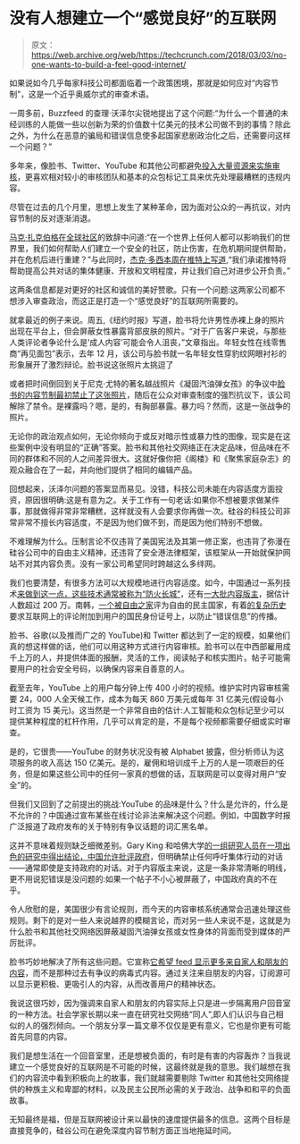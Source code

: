 # 没有人想建立一个“感觉良好”的互联网 

> 原文：<https://web.archive.org/web/https://techcrunch.com/2018/03/03/no-one-wants-to-build-a-feel-good-internet/>

如果说如今几乎每家科技公司都面临着一个政策困境，那就是如何应对“内容节制”，这是一个近乎奥威尔式的审查术语。

一周多前，Buzzfeed 的查理·沃泽尔尖锐地提出了这个问题:“为什么一个普通的未经训练的人能做一些以创新为荣的价值数十亿美元的技术公司做不到的事情？除此之外，为什么在恶意的骗局和错误信息使多起国家悲剧政治化之后，还需要问这样一个问题？”

多年来，像脸书、Twitter、YouTube 和其他公司都避免[投入大量资源来实施审核](https://web.archive.org/web/20221205162803/https://www.wired.com/2014/10/content-moderation/)，更喜欢相对较小的审核团队和基本的众包标记工具来优先处理最糟糕的违规内容。

尽管在过去的几个月里，思想上发生了某种革命，因为面对公众的一再抗议，对内容节制的反对逐渐消退。

[马克·扎克伯格在全球社区](https://web.archive.org/web/20221205162803/https://www.facebook.com/notes/mark-zuckerberg/building-global-community/10154544292806634/)的致辞中问道:“在一个世界上任何人都可以影响我们的世界里，我们如何帮助人们建立一个安全的社区，防止伤害，在危机期间提供帮助，并在危机后进行重建？”与此同时，[杰克·多西本周在推特上写道,](https://web.archive.org/web/20221205162803/https://twitter.com/jack/status/969234275420655616)“我们承诺推特将帮助提高公共对话的集体健康、开放和文明程度，并让我们自己对进步公开负责。”

这两条信息都是对更好的社区和诚信的美好赞歌。只有一个问题:这两家公司都不想涉入审查政治，而这正是打造一个“感觉良好”的互联网所需要的。

就拿最近的例子来说。周五,《纽约时报》写道，脸书将允许男性赤裸上身的照片出现在平台上，但会屏蔽女性暴露背部皮肤的照片。“对于广告客户来说，与那些人类评论者争论什么是‘成人内容’可能会令人沮丧，”文章指出。年轻女性在线零售商“再见面包”表示，去年 12 月，该公司与脸书就一名年轻女性穿豹纹网眼衬衫的形象展开了激烈辩论。脸书说这张照片太挑逗了

或者把时间倒回到关于尼克·尤特的著名越战照片《凝固汽油弹女孩》的争议中[脸书的内容节制最初禁止了这张照片](https://web.archive.org/web/20221205162803/https://www.nytimes.com/2016/09/10/technology/facebook-vietnam-war-photo-nudity.html)，随后在公众对审查制度的强烈抗议下，该公司解除了禁令。是裸露吗？嗯，是的，有胸部暴露。暴力吗？然而，这是一张战争的照片。

无论你的政治观点如何，无论你倾向于或反对暗示性或暴力性的图像，现实是在这些案例中没有明显的“正确”答案。脸书和其他社交网络正在决定品味，但品味在不同的群体和不同的人之间差异很大。这就好像你把《阁楼》和《聚焦家庭杂志》的观众融合在了一起，并向他们提供了相同的编辑产品。

回想起来，沃泽尔问题的答案显而易见。没错，科技公司未能在内容适度方面投资，原因很明确:这是有意为之。关于工作有一句老话:如果你不想被要求做某件事，那就做得非常非常糟糕，这样就没有人会要求你再做一次。硅谷的科技公司非常非常不擅长内容适度，不是因为他们做不到，而是因为他们特别不想做。

不难理解为什么。压制言论不仅违背了美国宪法及其第一修正案，也违背了弥漫在硅谷公司中的自由主义精神，还违背了安全港法律框架，该框架从一开始就保护网站不对其内容负责。没有一家公司希望同时跨越这么多绊网。

我们也要清楚，有很多方法可以大规模地进行内容适度。如今，中国通过一系列技术[来做到这一点，这些技术通常被称为“防火长城”](https://web.archive.org/web/20221205162803/https://www.bloomberg.com/quicktake/great-firewall-of-china)，还有[一大批内容版主](https://web.archive.org/web/20221205162803/https://www.cnn.com/2013/10/07/world/asia/china-internet-monitors/index.html)，据估计人数超过 200 万。南韩，[一个被自由之家](https://web.archive.org/web/20221205162803/https://freedomhouse.org/report/freedom-world/2017/south-korea)评为自由的民主国家，有着[的](https://web.archive.org/web/20221205162803/http://www.koreaherald.com/view.php?ud=20150730001129)[复杂历史](https://web.archive.org/web/20221205162803/http://www.nytimes.com/2012/08/24/world/asia/south-korean-court-overturns-online-name-verification-law.html)要求互联网上的评论附加到用户的国民身份证号上，以防止“错误信息”的传播。

脸书、谷歌(以及推而广之的 YouTube)和 Twitter 都达到了一定的规模，如果他们真的想这样做的话，他们可以用这种方式进行内容审核。脸书可以在中西部雇用成千上万的人，并提供体面的报酬，灵活的工作，阅读帖子和核实图片。帖子可能需要用户的社会安全号码，以确保内容来自善意的人。

截至去年，YouTube 上的用户每分钟上传 400 小时的视频。维护实时内容审核需要 24，000 人全天候工作，成本为每天 860 万美元或每年 31 亿美元(假设每小时工资为 15 美元)。这当然是一个非常自由的估计:人工智能和众包标记至少可以提供某种程度的杠杆作用，几乎可以肯定的是，不是每个视频都需要仔细或实时审查。

是的，它很贵——YouTube 的财务状况没有被 Alphabet 披露，但分析师认为这项服务的收入高达 150 亿美元。是的，雇佣和培训成千上万的人是一项艰巨的任务，但是如果这些公司中的任何一家真的想做的话，互联网是可以变得对用户“安全”的。

但我们又回到了之前提出的挑战:YouTube 的品味是什么？什么是允许的，什么是不允许的？中国通过宣布某些在线讨论非法来解决这个问题。例如，中国数字时报广泛报道了政府发布的关于特别有争议话题的词汇黑名单。

这并不意味着规则缺乏细微差别。Gary King 和哈佛大学[的一组研究人员在一项出色的研究中得出结论，中国允许批评政府](https://web.archive.org/web/20221205162803/https://gking.harvard.edu/publications/how-censorship-china-allows-government-criticism-silences-collective-expression)，但明确禁止任何呼吁集体行动的对话——通常即使是支持政府的对话。对于内容版主来说，这是一条非常清晰的明线，更不用说犯错误是没问题的:如果一个帖子不小心被屏蔽了，中国政府真的不在乎。

令人欣慰的是，美国很少有言论规则，而今天的内容审核系统通常会迅速处理这些规则。剩下的是对一些人来说越界的模糊言论，而对另一些人来说不是，这就是为什么脸书和其他社交网络因屏蔽凝固汽油弹女孩或女性身体的背面而受到媒体的严厉批评。

脸书巧妙地解决了所有这些问题。它宣称[它希望 feed 显示更多来自家人和朋友的内容](https://web.archive.org/web/20221205162803/https://techcrunch.com/2018/01/11/facebook-time-well-spent/)，而不是那种过去有争议的病毒式内容。通过关注来自朋友的内容，订阅源可以显示更积极、更吸引人的内容，从而改善用户的精神状态。

我说这很巧妙，因为强调来自家人和朋友的内容实际上只是进一步隔离用户回音室的一种方法。社会学家长期以来一直在研究社交网络“同人”,即人们认识与自己相似的人的强烈倾向。一个朋友分享一篇文章不仅仅是更有意义，它也是你更有可能首先同意的内容。

我们是想生活在一个回音室里，还是想被负面的，有时是有害的内容轰炸？当我说建立一个感觉良好的互联网是不可能的时候，这最终就是我的意思。我们越想在我们的内容流中看到积极向上的故事，我们就越需要剔除 Twitter 和其他社交网络提供的种族主义和卑鄙的材料，以及民主公民所必需的关于政治、战争和和平的负面故事。

无知最终是福，但是互联网被设计来以最快的速度提供最多的信息。这两个目标是直接竞争的，硅谷公司在避免深度内容节制方面正当地拖延时间。